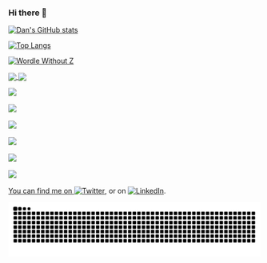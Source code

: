 ### Hi there 👋

<!--
**danimal-johnson/danimal-johnson** is a ✨ _special_ ✨ repository because its `README.md` (this file) appears on your GitHub profile.

Here are some ideas to get you started:

- 🔭 I’m currently working on ...
- 🌱 I’m currently learning ...
- 👯 I’m looking to collaborate on ...
- 🤔 I’m looking for help with ...
- 💬 Ask me about ...
- 📫 How to reach me: ...
- 😄 Pronouns: ...
- ⚡ Fun fact: ...
-->

[![Dan's GitHub stats](https://github-readme-stats.vercel.app/api?username=danimal-johnson&show_icons=true)](https://github.com/danimal-johnson/github-readme-stats)

[![Top Langs](https://github-readme-stats.vercel.app/api/top-langs/?username=danimal-johnson&layout=compact)](https://github.com/anuraghazra/github-readme-stats)


[![Wordle Without Z](https://github-readme-stats.vercel.app/api/pin/?username=danimal-johnson&repo=wordle-without-z)](https://github.com/danimal-johnson/wordle-without-z)

<!-- A new section -->
<div>
  <a href="https://github.com/eagrundy">
   <img align="center" height="170" src="https://github-readme-stats.vercel.app/api/top-langs/?username=danimal-johnson&layout=compact&langs_count=16&theme=dracula"/>
  <img align="center" src="https://github-readme-stats.vercel.app/api?username=eagrundy&show_icons=true&theme=danimal-johnson&include_all_commits=true&count_private=true&hide=issues"/>
</div>

<!-- Source for cards: https://github.com/anuraghazra/github-readme-stats -->

![](https://img.shields.io/badge/OS-Linux-informational?style=flat&logo=linux&logoColor=white&color=2bbc8a)

![](https://img.shields.io/badge/OS-Windows-informational?style=flat&logo=windows&logoColor=white&color=2bbc8a)

![](https://img.shields.io/badge/Language-JavaScript-informational?style=flat&logo=javascript&logoColor=white&color=2bbc8a)

![](https://img.shields.io/badge/Language-TypeScript-informational?style=flat&logo=typescript&logoColor=white&color=2bbc8a)

![](https://img.shields.io/badge/Language-Python-informational?style=flat&logo=python&logoColor=white&color=2bbc8a)


![](https://img.shields.io/badge/Language-JavaScript-informational?style=flat&logo=data:image/svg%2bxml;base64,<BASE64_DATA>)

<!-- Examples from Martin Heinz: 
 https://towardsdatascience.com/build-a-stunning-readme-for-your-github-profile-9b80434fe5d7 
 
 Some emojis:
 https://emojipedia.org/emoji/  https://www.fileformat.info/index.htm

 Use these icons in info items. Convert to base64 first:
 https://shields.io/  https://simpleicons.org/
 
Finally, more examples of github profiles:
https://github.com/abhisheknaiidu/awesome-github-profile-readme
 -->

You can find me on [![Twitter][1.2]][1], or on [![LinkedIn][2.2]][2].

<!-- Icons -->

[1.2]: http://i.imgur.com/wWzX9uB.png (twitter icon without padding)
[2.2]: https://raw.githubusercontent.com/MartinHeinz/MartinHeinz/master/linkedin-3-16.png (LinkedIn icon without padding)


<!-- Contribution graph -->
![Snake animation](https://github.com/danimal-johnson/danimal-johnson/blob/output/github-contribution-grid-snake.svg)


<!-- Links to social media accounts -->

[1]: https://twitter.com/dan10000_
[2]: https://www.linkedin.com/in/danimal-johnson/